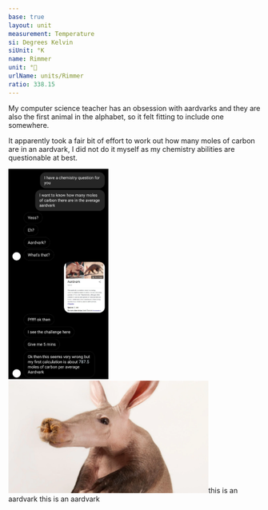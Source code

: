 ```yaml
---
base: true
layout: unit
measurement: Temperature
si: Degrees Kelvin
siUnit: °K
name: Rimmer
unit: °🥣
urlName: units/Rimmer
ratio: 338.15
---
```


My computer science teacher has an obsession with aardvarks and they are also the first animal in the alphabet, so it felt fitting to include one somewhere.

It apparently took a fair bit of effort to work out how many moles of carbon are in an aardvark, I did not do it myself as my chemistry abilities are questionable at best.

<img style="width: 200px" src="/assets/aardvarkconvo.png">
<img style="width: 400px" src="/assets/aardvark.webp">this
is
an aardvark
this
is
an aardvark
